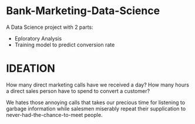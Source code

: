 # Bank-Marketing-Data-Science
A Data Science project with 2 parts:
- Eploratory Analysis
- Training model to predict conversion rate


# **IDEATION**

How many direct marketing calls have we received a day? How many hours a direct sales person have to spend to convert a customer? 

We hates those annoying calls that takes our precious time for listening to garbage information while salesmen miserably repeat their supplication to never-had-the-chance-to-meet people.
